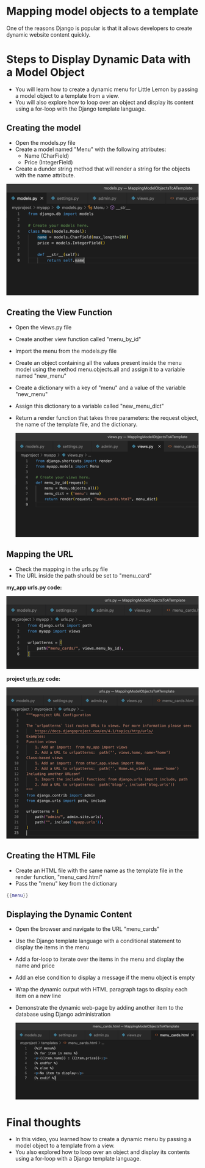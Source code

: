 # Mapping model objects to a template

One of the reasons Django is popular is that it allows developers to create dynamic website content quickly.

# ****Steps to Display Dynamic Data with a Model Object****

- You will learn how to create a dynamic menu for Little Lemon by passing a model object to a template from a view.
- You will also explore how to loop over an object and display its content using a for-loop with the Django template language.

## Creating the model

- Open the models.py file
- Create a model named "Menu" with the following attributes:
    - Name (CharField)
    - Price (IntegerField)
- Create a dunder string method that will render a string for the objects with the name attribute.

![Screenshot 2023-01-28 at 8.54.38 PM.png](Mapping%20model%20objects%20to%20a%20template%208e2afbf7e2314d33a6f8faf51af6fd5f/Screenshot_2023-01-28_at_8.54.38_PM.png)

## Creating the View Function

- Open the views.py file
- Create another view function called "menu_by_id"
- Import the menu from the models.py file
- Create an object containing all the values present inside the menu model using the method menu.objects.all and assign it to a variable named "new_menu"
- Create a dictionary with a key of "menu" and a value of the variable "new_menu"
- Assign this dictionary to a variable called "new_menu_dict"
- Return a render function that takes three parameters: the request object, the name of the template file, and the dictionary.
    
    ![Screenshot 2023-01-28 at 8.55.57 PM.png](Mapping%20model%20objects%20to%20a%20template%208e2afbf7e2314d33a6f8faf51af6fd5f/Screenshot_2023-01-28_at_8.55.57_PM.png)
    

## Mapping the URL

- Check the mapping in the urls.py file
- The URL inside the path should be set to "menu_card"

**my_app urls.py code:**

![Screenshot 2023-01-28 at 8.56.59 PM.png](Mapping%20model%20objects%20to%20a%20template%208e2afbf7e2314d33a6f8faf51af6fd5f/Screenshot_2023-01-28_at_8.56.59_PM.png)

**project [urls.py](http://urls.py) code:**

![Screenshot 2023-01-28 at 8.57.25 PM.png](Mapping%20model%20objects%20to%20a%20template%208e2afbf7e2314d33a6f8faf51af6fd5f/Screenshot_2023-01-28_at_8.57.25_PM.png)

## Creating the HTML File

- Create an HTML file with the same name as the template file in the render function, "menu_card.html"
- Pass the "menu" key from the dictionary

```lua
{{menu}}
```

## ****Displaying the Dynamic Content****

- Open the browser and navigate to the URL "menu_cards"
- Use the Django template language with a conditional statement to display the items in the menu
- Add a for-loop to iterate over the items in the menu and display the name and price
- Add an else condition to display a message if the menu object is empty
- Wrap the dynamic output with HTML paragraph tags to display each item on a new line
- Demonstrate the dynamic web-page by adding another item to the database using Django administration
    
    ![Screenshot 2023-01-28 at 8.59.52 PM.png](Mapping%20model%20objects%20to%20a%20template%208e2afbf7e2314d33a6f8faf51af6fd5f/Screenshot_2023-01-28_at_8.59.52_PM.png)
    

# Final thoughts

- In this video, you learned how to create a dynamic menu by passing a model object to a template from a view.
- You also explored how to loop over an object and display its contents using a for-loop with a Django template language.
